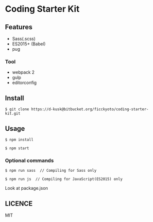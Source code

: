 # Coding Starter Kit

## Features

- Sass(.scss)
- ES2015+ (Babel)
- pug

### Tool
- webpack 2
- gulp
- editorconfig

## Install

```
$ git clone https://d-kusk@bitbucket.org/ficckyoto/coding-starter-kit.git
```

## Usage

```
$ npm install

$ npm start
```

### Optional commands

```
$ npm run sass  // Compiling for Sass only

$ npm run js  // Compiling for JavaScript(ES2015) only
```

Look at package.json

## LICENCE
MIT
